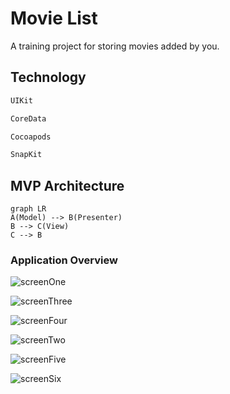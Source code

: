 # Movie List

A training project for storing movies added by you.

## Technology
```sh
UIKit
 ```
 ```sh
 CoreData
```
```sh
Cocoapods
```
```sh
SnapKit
```


## MVP Architecture
```mermaid
graph LR
A(Model) --> B(Presenter)
B --> C(View)
C --> B
```

### Application Overview




![screenOne](https://user-images.githubusercontent.com/99253701/205009251-ffa16202-c5fc-4c46-932b-84dd01e5a892.png)

![screenThree](https://user-images.githubusercontent.com/99253701/205009969-f6e6ccf9-3ac7-4bd3-9e9f-f1a71c326d78.png)

![screenFour](https://user-images.githubusercontent.com/99253701/205010001-f420d604-18d0-46ed-bd58-d9ded9c82234.png)

![screenTwo](https://user-images.githubusercontent.com/99253701/205010036-a0e8d622-fe8e-488b-b6a9-7029c08d2530.png)

![screenFive](https://user-images.githubusercontent.com/99253701/205010076-b89d4650-8929-49b9-9d8e-d44207aad77f.png)

![screenSix](https://user-images.githubusercontent.com/99253701/205010120-605324a0-9a36-4645-92eb-4cf99be1695e.png)
